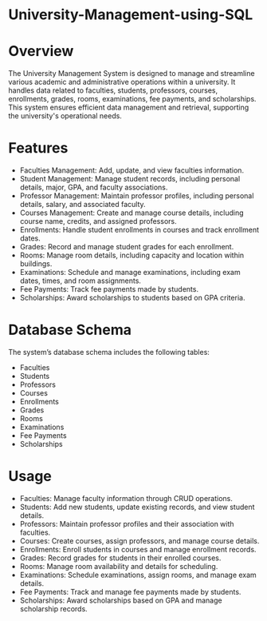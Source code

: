 # University-Management-using-SQL

# Overview
The University Management System is designed to manage and streamline various academic and administrative operations within a university. It handles data related to faculties, students, professors, courses, enrollments, grades, rooms, examinations, fee payments, and scholarships. This system ensures efficient data management and retrieval, supporting the university's operational needs.

# Features
- Faculties Management: Add, update, and view faculties information.
- Student Management: Manage student records, including personal details, major, GPA, and faculty associations.
- Professor Management: Maintain professor profiles, including personal details, salary, and associated faculty.
- Courses Management: Create and manage course details, including course name, credits, and assigned professors.
- Enrollments: Handle student enrollments in courses and track enrollment dates.
- Grades: Record and manage student grades for each enrollment.
- Rooms: Manage room details, including capacity and location within buildings.
- Examinations: Schedule and manage examinations, including exam dates, times, and room assignments.
- Fee Payments: Track fee payments made by students.
- Scholarships: Award scholarships to students based on GPA criteria.

# Database Schema

The system’s database schema includes the following tables:

- Faculties
- Students
- Professors
- Courses
- Enrollments
- Grades
- Rooms
- Examinations
- Fee Payments
- Scholarships

# Usage

- Faculties: Manage faculty information through CRUD operations.
- Students: Add new students, update existing records, and view student details.
- Professors: Maintain professor profiles and their association with faculties.
- Courses: Create courses, assign professors, and manage course details.
- Enrollments: Enroll students in courses and manage enrollment records.
- Grades: Record grades for students in their enrolled courses.
- Rooms: Manage room availability and details for scheduling.
- Examinations: Schedule examinations, assign rooms, and manage exam details.
- Fee Payments: Track and manage fee payments made by students.
- Scholarships: Award scholarships based on GPA and manage scholarship records.

